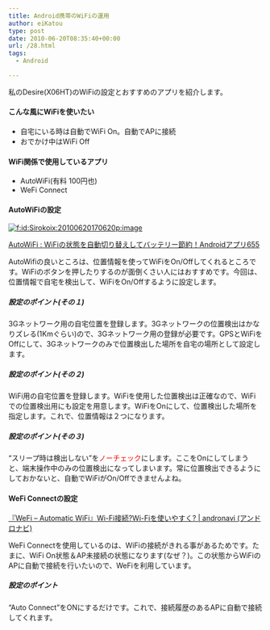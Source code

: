 ```yaml
---
title: Android携帯のWiFiの運用
author: eiKatou
type: post
date: 2010-06-20T08:35:40+00:00
url: /28.html
tags:
  - Android

---
```

<div class="section">
  <p>
    私のDesire(X06HT)のWiFiの設定とおすすめのアプリを紹介します。
  </p>
  
  <h4>
    こんな風にWiFiを使いたい
  </h4>
  
  <ul>
    <li>
      自宅にいる時は自動でWiFi On。自動でAPに接続
    </li>
    <li>
      おでかけ中はWiFi Off
    </li>
  </ul>
  
  <h4>
    WiFi関係で使用しているアプリ
  </h4>
  
  <ul>
    <li>
      AutoWiFi(有料 100円也)
    </li>
    <li>
      WeFi Connect
    </li>
  </ul>
  
  <h4>
    AutoWiFiの設定
  </h4>
  
  <p>
    <a href="http://f.hatena.ne.jp/Sirokoix/20100620170620" class="hatena-fotolife" target="_blank"><img src="http://cdn-ak.f.st-hatena.com/images/fotolife/S/Sirokoix/20100620/20100620170620.png" alt="f:id:Sirokoix:20100620170620p:image" title="f:id:Sirokoix:20100620170620p:image" class="hatena-fotolife" /></a>
  </p>
  
  <p>
    <a href="http://octoba.net/archives/20100601-autowifi-android-655.html" target="_blank">AutoWiFi : WiFiの状態を自動切り替えしてバッテリー節約！Androidアプリ655</a>
  </p>
  
  <p>
    AutoWifiの良いところは、位置情報を使ってWiFiをOn/Offしてくれるところです。WiFiのボタンを押したりするのが面倒くさい人にはおすすめです。今回は、位置情報で自宅を検出して、WiFiをOn/Offするように設定します。
  </p>
  
  <h5>
    設定のポイント(その１)
  </h5>
  
  <p>
    3Gネットワーク用の自宅位置を登録します。3Gネットワークの位置検出はかなりズレる(1Kmぐらい)ので、3Gネットワーク用の登録が必要です。GPSとWiFiをOffにして、3Gネットワークのみで位置検出した場所を自宅の場所として設定します。
  </p>
  
  <h5>
    設定のポイント(その２)
  </h5>
  
  <p>
    WiFi用の自宅位置を登録します。WiFiを使用した位置検出は正確なので、WiFiでの位置検出用にも設定を用意します。WiFiをOnにして、位置検出した場所を指定します。これで、位置情報は２つになります。
  </p>
  
  <h5>
    設定のポイント(その３)
  </h5>
  
  <p>
    &#8220;スリープ時は検出しない&#8221;を<span style="color:#FF0000;">ノーチェック</span>にします。ここをOnにしてしまうと、端末操作中のみの位置検出になってしまいます。常に位置検出できるようにしておかないと、自動でWiFiがOn/Offできませんよね。
  </p>
  
  <h4>
    WeFi Connectの設定
  </h4>
  
  <p>
    <a href="http://andronavi.com/2010/05/14766" target="_blank">『WeFi &#8211; Automatic WiFi』Wi-Fi接続?Wi-Fiを使いやすく? | andronavi (アンドロナビ)</a>
  </p>
  
  <p>
    WeFi Connectを使用しているのは、WiFiの接続がきれる事があるためです。たまに、WiFi On状態＆AP未接続の状態になります(なぜ？)。この状態からWiFiのAPに自動で接続を行いたいので、WeFiを利用しています。
  </p>
  
  <h5>
    設定のポイント
  </h5>
  
  <p>
    &#8220;Auto Connect&#8221;をONにするだけです。これで、接続履歴のあるAPに自動で接続してくれます。
  </p>
</div>
